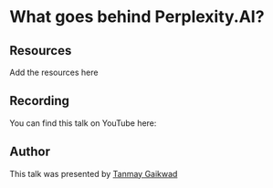 # What goes behind Perplexity.AI?

## Resources

Add the resources here

## Recording

You can find this talk on YouTube here:

## Author

This talk was presented by [Tanmay Gaikwad](https://x.com/TanmayGaikwd723)
